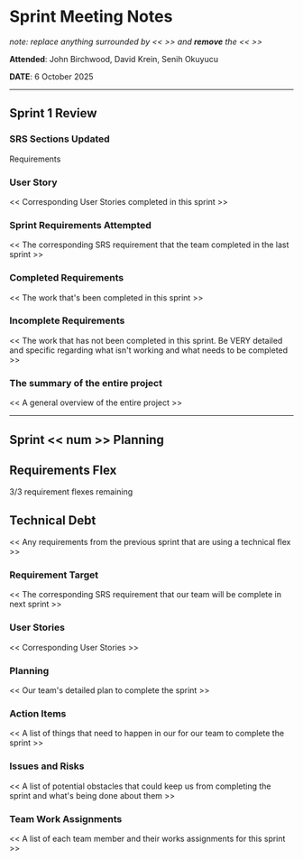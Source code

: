 # Sprint Meeting Notes

*note: replace anything surrounded by << >> and **remove** the << >>*

**Attended**: John Birchwood, David Krein, Senih Okuyucu

**DATE**: 6 October 2025

***

## Sprint 1 Review

### SRS Sections Updated

Requirements

### User Story

<< Corresponding User Stories completed in this sprint >>

### Sprint Requirements Attempted

<< The corresponding SRS requirement that the team completed in the last sprint >>

### Completed Requirements

<< The work that's been completed in this sprint >>

### Incomplete Requirements

<< The work that has not been completed in this sprint. Be VERY detailed and specific regarding what isn't working and what needs to be completed >>

### The summary of the entire project

<< A general overview of the entire project >>

***

## Sprint << num >> Planning

## Requirements Flex

3/3 requirement flexes remaining

## Technical Debt

<< Any requirements from the previous sprint that are using a technical flex >>

### Requirement Target

<< The corresponding SRS requirement that our team will be complete in next sprint >>

### User Stories

<< Corresponding User Stories >>

### Planning

<< Our team's detailed plan to complete the sprint >>

### Action Items

<< A list of things that need to happen in our for our team to complete the sprint >>

### Issues and Risks

<< A list of potential obstacles that could keep us from completing the sprint and what's being done about them >>

### Team Work Assignments

<< A list of each team member and their works assignments for this sprint >>